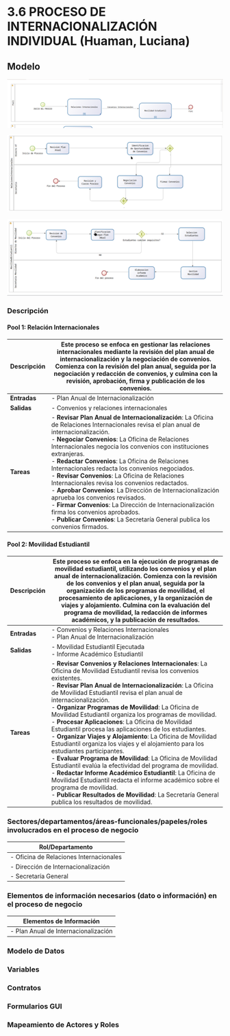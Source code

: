# 3.6 PROCESO DE INTERNACIONALIZACIÓN INDIVIDUAL (Huaman, Luciana)

## Modelo

<p align="center">
  <img src="resources/pm-luciana/pool1.png" alt="Performance Test" />
</p>
<p align="center">
  <img src="resources/pm-luciana/pool2.png" alt="Performance Test" />
</p>
<p align="center">
  <img src="resources/pm-luciana/pool3.png" alt="Performance Test" />
</p>

### Descripción

#### Pool 1: Relación Internacionales

| **Descripción** | Este proceso se enfoca en gestionar las relaciones internacionales mediante la revisión del plan anual de internacionalización y la negociación de convenios. Comienza con la revisión del plan anual, seguida por la negociación y redacción de convenios, y culmina con la revisión, aprobación, firma y publicación de los convenios. |
|-----------------|---------------------------------------------------------------------------------------------------------------------------------------------------------------------------------------------------------------------------------------------------------------------------------------------------------------------------------------------------------------------------------------------------------------------------------------------------------------------------------------------------------------------------------------------------------------------------------------------------------------------------------------------------------------------------------------------------------------------------------------------------------------------------------------------------------------------------------|
| **Entradas**    | - Plan Anual de Internacionalización                                                                                                                                                                                                                                                                                                                                                                                                                                                                                                                                                                                                                                                                                                                                                                                                                                                                                                                                                                                                                              |
| **Salidas**     | - Convenios y relaciones internacionales                                                                                                                                                                                                                                                                                                                                                                                                                                                                                                                                                                                                                                                                                                                                                                                                                                                                                                                                                                                                                              |
| **Tareas**      | - **Revisar Plan Anual de Internacionalización**: La Oficina de Relaciones Internacionales revisa el plan anual de internacionalización.<br>- **Negociar Convenios**: La Oficina de Relaciones Internacionales negocia los convenios con instituciones extranjeras.<br>- **Redactar Convenios**: La Oficina de Relaciones Internacionales redacta los convenios negociados.<br>- **Revisar Convenios**: La Oficina de Relaciones Internacionales revisa los convenios redactados.<br>- **Aprobar Convenios**: La Dirección de Internacionalización aprueba los convenios revisados.<br>- **Firmar Convenios**: La Dirección de Internacionalización firma los convenios aprobados.<br>- **Publicar Convenios**: La Secretaría General publica los convenios firmados. |

#### Pool 2: Movilidad Estudiantil

| **Descripción** | Este proceso se enfoca en la ejecución de programas de movilidad estudiantil, utilizando los convenios y el plan anual de internacionalización. Comienza con la revisión de los convenios y el plan anual, seguida por la organización de los programas de movilidad, el procesamiento de aplicaciones, y la organización de viajes y alojamiento. Culmina con la evaluación del programa de movilidad, la redacción de informes académicos, y la publicación de resultados. |
|-----------------|---------------------------------------------------------------------------------------------------------------------------------------------------------------------------------------------------------------------------------------------------------------------------------------------------------------------------------------------------------------------------------------------------------------------------------------------------------------------------------------------------------------------------------------------------------------------------------------------------------------------------------------------------------------------------------------------------------------------------------------------------------------------------------------------------------------------------------|
| **Entradas**    | - Convenios y Relaciones Internacionales<br>- Plan Anual de Internacionalización                                                                                                                                                                                                                                                                                                                                                                                                                                                                                                                                                                                                                                                                                                                                                                                                                                                                                                                                                                                               |
| **Salidas**     | - Movilidad Estudiantil Ejecutada<br>- Informe Académico Estudiantil                                                                                                                                                                                                                                                                                                                                                                                                                                                                                                                                                                                                                                                                                                                                                                                                                                                                                                                                                                                                             |
| **Tareas**      | - **Revisar Convenios y Relaciones Internacionales**: La Oficina de Movilidad Estudiantil revisa los convenios existentes.<br>- **Revisar Plan Anual de Internacionalización**: La Oficina de Movilidad Estudiantil revisa el plan anual de internacionalización.<br>- **Organizar Programas de Movilidad**: La Oficina de Movilidad Estudiantil organiza los programas de movilidad.<br>- **Procesar Aplicaciones**: La Oficina de Movilidad Estudiantil procesa las aplicaciones de los estudiantes.<br>- **Organizar Viajes y Alojamiento**: La Oficina de Movilidad Estudiantil organiza los viajes y el alojamiento para los estudiantes participantes.<br>- **Evaluar Programa de Movilidad**: La Oficina de Movilidad Estudiantil evalúa la efectividad del programa de movilidad.<br>- **Redactar Informe Académico Estudiantil**: La Oficina de Movilidad Estudiantil redacta el informe académico sobre el programa de movilidad.<br>- **Publicar Resultados de Movilidad**: La Secretaría General publica los resultados de movilidad. |

### Sectores/departamentos/áreas-funcionales/papeles/roles involucrados en el proceso de negocio

| **Rol/Departamento**                |
|------------------------------------|
| - Oficina de Relaciones Internacionales |
| - Dirección de Internacionalización |
| - Secretaría General               |

### Elementos de información necesarios (dato o información) en el proceso de negocio

| **Elementos de Información** |
|------------------------------|
| - Plan Anual de Internacionalización |

### Modelo de Datos

### Variables

### Contratos

### Formularios GUI

### Mapeamiento de Actores y Roles
